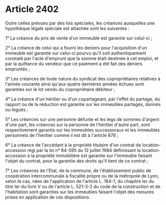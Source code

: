 # Article 2402

Outre celles prévues par des lois spéciales, les créances auxquelles une hypothèque légale spéciale est attachée sont les suivantes :

1° La créance du prix de vente d'un immeuble est garantie sur celui-ci ;

2° La créance de celui qui a fourni les deniers pour l'acquisition d'un immeuble est garantie sur celui-ci pourvu qu'il soit authentiquement constaté par l'acte d'emprunt que la somme était destinée à cet emploi, et par la quittance du vendeur que ce paiement a été fait des deniers empruntés ;

3° Les créances de toute nature du syndicat des copropriétaires relatives à l'année courante ainsi qu'aux quatre dernières années échues sont garanties sur le lot vendu du copropriétaire débiteur ;

4° La créance d'un héritier ou d'un copartageant, par l'effet du partage, du rapport ou de la réduction est garantie sur les immeubles partagés, donnés ou légués ;

5° Les créances sur une personne défunte et les legs de sommes d'argent d'une part, les créances sur la personne de l'héritier d'autre part, sont respectivement garantis sur les immeubles successoraux et les immeubles personnels de l'héritier comme il est dit à l'article 878 ;

6° La créance de l'accédant à la propriété titulaire d'un contrat de location-accession régi par la loi n° 84-595 du 12 juillet 1984 définissant la location-accession à la propriété immobilière est garantie sur l'immeuble faisant l'objet du contrat, pour la garantie des droits qu'il tient de ce contrat ;

7° Les créances de l'Etat, de la commune, de l'établissement public de coopération intercommunale à fiscalité propre ou de la métropole de Lyon, selon le cas, nées de l'application de l'article L. 184-1, du chapitre Ier du titre Ier du livre V ou de l'article L. 521-3-2 du code de la construction et de l'habitation sont garanties sur les immeubles faisant l'objet des mesures prises en application de ces dispositions.
